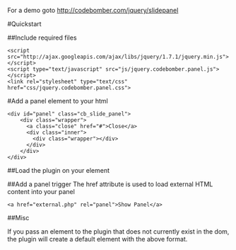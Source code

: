 For a demo goto http://codebomber.com/jquery/slidepanel

#Quickstart

##Include required files

    <script src="http://ajax.googleapis.com/ajax/libs/jquery/1.7.1/jquery.min.js"></script>
    <script type="text/javascript" src="js/jquery.codebomber.panel.js"></script>
    <link rel="stylesheet" type="text/css" href="css/jquery.codebomber.panel.css">

#Add a panel element to your html

    <div id="panel" class="cb_slide_panel">
        <div class="wrapper">
          <a class="close" href="#">Close</a>
          <div class="inner">
            <div class="wrapper"></div>
          </div>
        </div>
    </div>

##Load the plugin on your element 
    <script type="text/javascript">
        $(document).ready(
            function(){
                $('#panel').codebomber_Panel();
            }
        );
    </script>
    
    
##Add a panel trigger
The href attribute is used to load external HTML content into your panel
    
    <a href="external.php" rel="panel">Show Panel</a>
    


##Misc

If you pass an element to the plugin that does not currently exist in the dom, the plugin will create a default element with the above format.